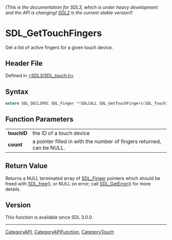 ###### (This is the documentation for SDL3, which is under heavy development and the API is changing! [SDL2](https://wiki.libsdl.org/SDL2/) is the current stable version!)
# SDL_GetTouchFingers

Get a list of active fingers for a given touch device.

## Header File

Defined in [<SDL3/SDL_touch.h>](https://github.com/libsdl-org/SDL/blob/main/include/SDL3/SDL_touch.h)

## Syntax

```c
extern SDL_DECLSPEC SDL_Finger **SDLCALL SDL_GetTouchFingers(SDL_TouchID touchID, int *count);
```

## Function Parameters

|                 |                                                                       |
| --------------- | --------------------------------------------------------------------- |
| **touchID**     | the ID of a touch device                                              |
| **count**       | a pointer filled in with the number of fingers returned, can be NULL. |

## Return Value

Returns a NULL terminated array of [SDL_Finger](SDL_Finger) pointers which
should be freed with [SDL_free](SDL_free)(), or NULL on error; call
[SDL_GetError](SDL_GetError)() for more details.

## Version

This function is available since SDL 3.0.0.

----
[CategoryAPI](CategoryAPI), [CategoryAPIFunction](CategoryAPIFunction), [CategoryTouch](CategoryTouch)

